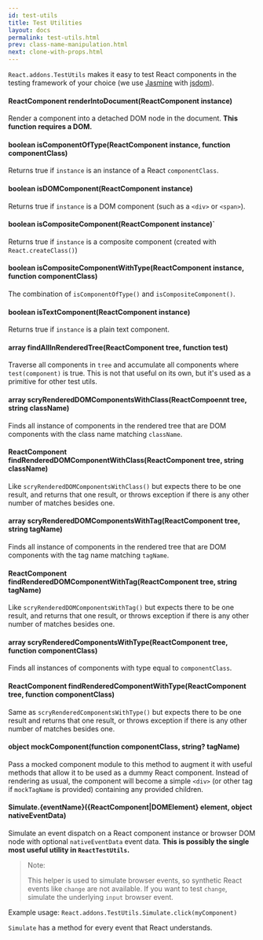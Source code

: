 ```yaml
---
id: test-utils
title: Test Utilities
layout: docs
permalink: test-utils.html
prev: class-name-manipulation.html
next: clone-with-props.html
---
```


`React.addons.TestUtils` makes it easy to test React components in the testing framework of your choice (we use [Jasmine](http://pivotal.github.io/jasmine/) with [jsdom](https://github.com/tmpvar/jsdom)).

#### ReactComponent renderIntoDocument(ReactComponent instance)

Render a component into a detached DOM node in the document. **This function requires a DOM.**

#### boolean isComponentOfType(ReactComponent instance, function componentClass)

Returns true if `instance` is an instance of a React `componentClass`.

#### boolean isDOMComponent(ReactComponent instance)

Returns true if `instance` is a DOM component (such as a `<div>` or `<span>`).

#### boolean isCompositeComponent(ReactComponent instance)`

Returns true if `instance` is a composite component (created with `React.createClass()`)

#### boolean isCompositeComponentWithType(ReactComponent instance, function componentClass)

The combination of `isComponentOfType()` and `isCompositeComponent()`.

#### boolean isTextComponent(ReactComponent instance)

Returns true if `instance` is a plain text component.

#### array findAllInRenderedTree(ReactComponent tree, function test)

Traverse all components in `tree` and accumulate all components where `test(component)` is true. This is not that useful on its own, but it's used as a primitive for other test utils.

#### array scryRenderedDOMComponentsWithClass(ReactCompoennt tree, string className)

Finds all instance of components in the rendered tree that are DOM components with the class name matching `className`.

#### ReactComponent findRenderedDOMComponentWithClass(ReactComponent tree, string className)

Like `scryRenderedDOMComponentsWithClass()` but expects there to be one result, and returns that one result, or throws exception if there is any other number of matches besides one.

#### array scryRenderedDOMComponentsWithTag(ReactComponent tree, string tagName)

Finds all instance of components in the rendered tree that are DOM components with the tag name matching `tagName`.

#### ReactComponent findRenderedDOMComponentWithTag(ReactComponent tree, string tagName)

Like `scryRenderedDOMComponentsWithTag()` but expects there to be one result, and returns that one result, or throws exception if there is any other number of matches besides one.

#### array scryRenderedComponentsWithType(ReactComponent tree, function componentClass)

Finds all instances of components with type equal to `componentClass`.

#### ReactComponent findRenderedComponentWithType(ReactComponent tree, function componentClass)

Same as `scryRenderedComponentsWithType()` but expects there to be one result and returns that one result, or throws exception if there is any other number of matches besides one.

#### object mockComponent(function componentClass, string? tagName)

Pass a mocked component module to this method to augment it with useful methods that allow it to be used as a dummy React component. Instead of rendering as usual, the component will become a simple `<div>` (or other tag if `mockTagName` is provided) containing any provided children.

#### Simulate.{eventName}({ReactComponent|DOMElement} element, object nativeEventData)

Simulate an event dispatch on a React component instance or browser DOM node with optional `nativeEventData` event data. **This is possibly the single most useful utility in `ReactTestUtils`.**

> Note:
>
> This helper is used to simulate browser events, so synthetic React events like `change` are not available. If you want to test `change`, simulate the underlying `input` browser event.

Example usage: `React.addons.TestUtils.Simulate.click(myComponent)`

`Simulate` has a method for every event that React understands.
